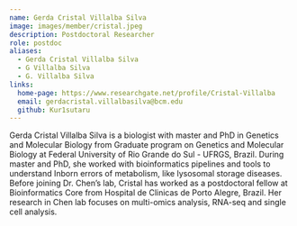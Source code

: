 ```yaml
---
name: Gerda Cristal Villalba Silva
image: images/member/cristal.jpeg
description: Postdoctoral Researcher
role: postdoc
aliases:
  - Gerda Cristal Villalba Silva
  - G Villalba Silva
  - G. Villalba Silva
links:
  home-page: https://www.researchgate.net/profile/Cristal-Villalba
  email: gerdacristal.villalbasilva@bcm.edu
  github: Kur1sutaru
---
```


Gerda Cristal Villalba Silva is a biologist with master and PhD in Genetics and Molecular Biology from Graduate program on Genetics and Molecular Biology at Federal University of Rio Grande do Sul - UFRGS, Brazil. During master and PhD, she worked with bioinformatics pipelines and tools to understand Inborn errors of metabolism, like lysosomal storage diseases. Before joining Dr. Chen’s lab, Cristal has worked as a postdoctoral fellow at Bioinformatics Core from Hospital de Clinicas de Porto Alegre, Brazil. Her research in Chen lab focuses on multi-omics analysis, RNA-seq and single cell analysis.
